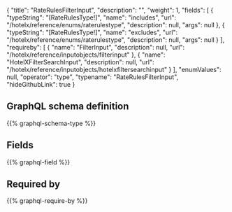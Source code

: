 {
  "title": "RateRulesFilterInput",
  "description": "",
  "weight": 1,
  "fields": [
    {
      "typeString": "[RateRulesType!]",
      "name": "includes",
      "url": "/hotelx/reference/enums/raterulestype",
      "description": null,
      "args": null
    },
    {
      "typeString": "[RateRulesType!]",
      "name": "excludes",
      "url": "/hotelx/reference/enums/raterulestype",
      "description": null,
      "args": null
    }
  ],
  "requireby": [
    {
      "name": "FilterInput",
      "description": null,
      "url": "/hotelx/reference/inputobjects/filterinput"
    },
    {
      "name": "HotelXFilterSearchInput",
      "description": null,
      "url": "/hotelx/reference/inputobjects/hotelxfiltersearchinput"
    }
  ],
  "enumValues": null,
  "operator": "type",
  "typename": "RateRulesFilterInput",
  "hideGithubLink": true
}
## GraphQL schema definition

{{% graphql-schema-type %}}

## Fields

{{% graphql-field %}}

## Required by

{{% graphql-require-by %}}
